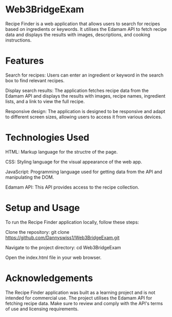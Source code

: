 # Web3BridgeExam
Recipe Finder is a web application that allows users to search for recipes based on ingredients or keywords. It utilises the Edamam API to fetch recipe data and displays the results with images, descriptions, and cooking instructions.

# Features
Search for recipes: Users can enter an ingredient or keyword in the search box to find relevant recipes.

Display search results: The application fetches recipe data from the Edamam API and displays the results with images, recipe names, ingredient lists, and a link to view the full recipe.

Responsive design: The application is designed to be responsive and adapt to different screen sizes, allowing users to access it from various devices.

# Technologies Used
HTML: Markup language for the structre of the page.

CSS: Styling language for the visual appearance of the web app.

JavaScript: Programming language used for getting data from the API and manipulating the DOM.

Edamam API: This API provides access to the recipe collection.

# Setup and Usage
To run the Recipe Finder application locally, follow these steps:

Clone the repository: git clone https://github.com/Dannyswiss1/Web3BridgeExam.git

Navigate to the project directory: cd Web3BridgeExam

Open the index.html file in your web browser.

# Acknowledgements
The Recipe Finder application was built as a learning project and is not intended for commercial use.
The project utilises the Edamam API for fetching recipe data. Make sure to review and comply with the API's terms of use and licensing requirements.
